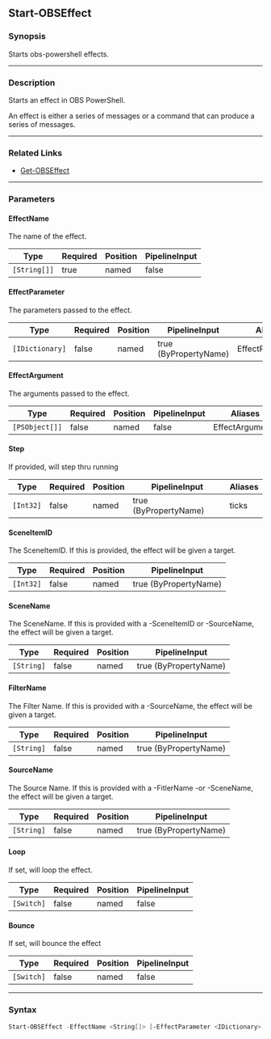 Start-OBSEffect
---------------




### Synopsis
Starts obs-powershell effects.



---


### Description

Starts an effect in OBS PowerShell.

An effect is either a series of messages or a command that can produce a series of messages.



---


### Related Links
* [Get-OBSEffect](Get-OBSEffect.md)





---


### Parameters
#### **EffectName**

The name of the effect.






|Type        |Required|Position|PipelineInput|
|------------|--------|--------|-------------|
|`[String[]]`|true    |named   |false        |



#### **EffectParameter**

The parameters passed to the effect.






|Type           |Required|Position|PipelineInput        |Aliases         |
|---------------|--------|--------|---------------------|----------------|
|`[IDictionary]`|false   |named   |true (ByPropertyName)|EffectParameters|



#### **EffectArgument**

The arguments passed to the effect.






|Type          |Required|Position|PipelineInput|Aliases        |
|--------------|--------|--------|-------------|---------------|
|`[PSObject[]]`|false   |named   |false        |EffectArguments|



#### **Step**

If provided, will step thru running






|Type     |Required|Position|PipelineInput        |Aliases|
|---------|--------|--------|---------------------|-------|
|`[Int32]`|false   |named   |true (ByPropertyName)|ticks  |



#### **SceneItemID**

The SceneItemID.  If this is provided, the effect will be given a target.






|Type     |Required|Position|PipelineInput        |
|---------|--------|--------|---------------------|
|`[Int32]`|false   |named   |true (ByPropertyName)|



#### **SceneName**

The SceneName.  If this is provided with a -SceneItemID or -SourceName, the effect will be given a target.






|Type      |Required|Position|PipelineInput        |
|----------|--------|--------|---------------------|
|`[String]`|false   |named   |true (ByPropertyName)|



#### **FilterName**

The Filter Name.  If this is provided with a -SourceName, the effect will be given a target.






|Type      |Required|Position|PipelineInput        |
|----------|--------|--------|---------------------|
|`[String]`|false   |named   |true (ByPropertyName)|



#### **SourceName**

The Source Name.  If this is provided with a -FitlerName -or -SceneName, the effect will be given a target.






|Type      |Required|Position|PipelineInput        |
|----------|--------|--------|---------------------|
|`[String]`|false   |named   |true (ByPropertyName)|



#### **Loop**

If set, will loop the effect.






|Type      |Required|Position|PipelineInput|
|----------|--------|--------|-------------|
|`[Switch]`|false   |named   |false        |



#### **Bounce**

If set, will bounce the effect






|Type      |Required|Position|PipelineInput|
|----------|--------|--------|-------------|
|`[Switch]`|false   |named   |false        |





---


### Syntax
```PowerShell
Start-OBSEffect -EffectName <String[]> [-EffectParameter <IDictionary>] [-EffectArgument <PSObject[]>] [-Step <Int32>] [-SceneItemID <Int32>] [-SceneName <String>] [-FilterName <String>] [-SourceName <String>] [-Loop] [-Bounce] [<CommonParameters>]
```
